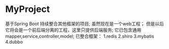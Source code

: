# MyProject
基于Spring Boot 持续整合其他框架的项目;
虽然现在是一个web工程；
但是以后它将会是一个前后端分离的工程，这里只提供后端服务;
它已包含通用mapper,service,controller,model;
已整合框架：
  1.redis
  2.shiro
  3.mybatis
  4.dubbo
